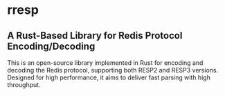 # rresp

## A Rust-Based Library for Redis Protocol Encoding/Decoding

This is an open-source library implemented in Rust for encoding and decoding the Redis protocol, supporting both RESP2 and RESP3 versions. Designed for high performance, it aims to deliver fast parsing with high throughput.
